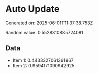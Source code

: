 # Auto Update

Generated on: 2025-06-01T11:37:38.753Z

Random value: 0.5528310885724081

## Data

- Item 1: 0.4433327061361967
- Item 2: 0.9594171090942925